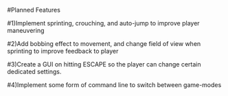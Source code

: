 #Planned Features

#1)Implement sprinting, crouching, and auto-jump to improve player maneuvering

#2)Add bobbing effect to movement, and change field of view when sprinting to improve feedback to player

#3)Create a GUI on hitting ESCAPE so the player can change certain dedicated settings.

#4)Implement some form of command line to switch between game-modes
